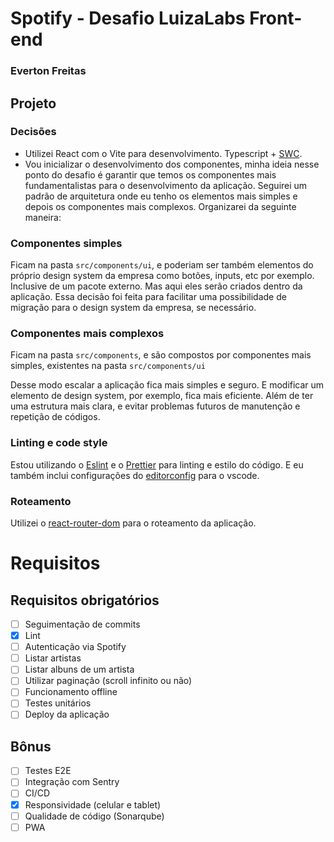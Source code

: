 # Spotify - Desafio LuizaLabs Front-end

### Everton Freitas

## Projeto

### Decisões

- Utilizei React com o Vite para desenvolvimento. Typescript + [SWC](https://swc.rs/).
- Vou inicializar o desenvolvimento dos componentes, minha ideia nesse ponto do desafio é garantir que temos os componentes mais fundamentalistas para o desenvolvimento da aplicação. Seguirei um padrão de arquitetura onde eu tenho os elementos mais simples e depois os componentes mais complexos.
  Organizarei da seguinte maneira:

### Componentes simples

Ficam na pasta `src/components/ui`, e poderiam ser também elementos do próprio design system da empresa como botões, inputs, etc por exemplo. Inclusive de um pacote externo. Mas aqui eles serão criados dentro da aplicação. Essa decisão foi feita para facilitar uma possibilidade de migração para o design system da empresa, se necessário.

### Componentes mais complexos

Ficam na pasta `src/components`, e são compostos por componentes mais simples, existentes na pasta `src/components/ui`

Desse modo escalar a aplicação fica mais simples e seguro. E modificar um elemento de design system, por exemplo, fica mais eficiente. Além de ter uma estrutura mais clara, e evitar problemas futuros de manutenção e repetição de códigos.

### Linting e code style

Estou utilizando o [Eslint](https://eslint.org/) e o
[Prettier](https://prettier.io/) para linting e estilo do código.
E eu também inclui configurações do [editorconfig](https://editorconfig.org/) para o vscode.

### Roteamento
Utilizei o [react-router-dom](https://reactrouter.com/) para o roteamento da aplicação.

# Requisitos

## Requisitos obrigatórios

- [ ] Seguimentação de commits
- [x] Lint
- [ ] Autenticação via Spotify
- [ ] Listar artistas
- [ ] Listar albuns de um artista
- [ ] Utilizar paginação (scroll infinito ou não)
- [ ] Funcionamento offline
- [ ] Testes unitários
- [ ] Deploy da aplicação

## Bônus

- [ ] Testes E2E
- [ ] Integração com Sentry
- [ ] CI/CD
- [x] Responsividade (celular e tablet)
- [ ] Qualidade de código (Sonarqube)
- [ ] PWA
